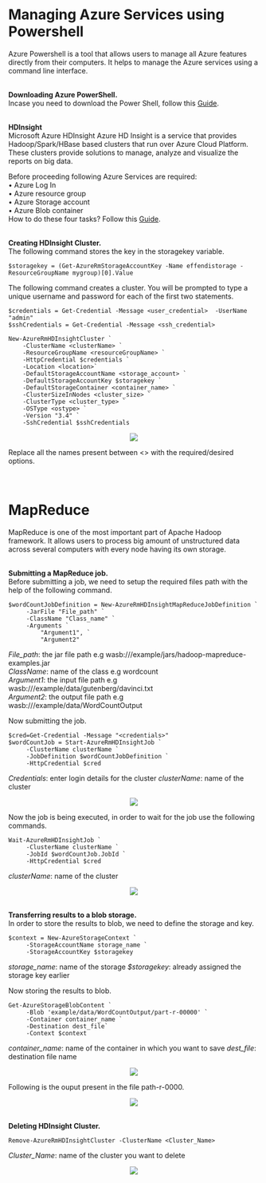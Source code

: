 <h1><b>Managing Azure Services using Powershell</b></h1>
Azure Powershell is a tool that allows users to manage all Azure features directly from their computers. It helps to manage the Azure services using a command line interface.
<br />

<br /><b>Downloading Azure PowerShell.</b><br />
Incase you need to download the Power Shell, follow this <a href="https://github.com/Azure/azure-powershell/releases/tag/v3.6.0-February2017" target="_blank">Guide</a>.


<br /><b>HDInsight</b><br /> 
Microsoft Azure HDInsight Azure HD Insight is a service that provides Hadoop/Spark/HBase based clusters that run over Azure Cloud Platform.  These clusters provide solutions to manage, analyze and visualize the reports on big data.

Before proceeding following Azure Services are required:<br /> 
•	Azure Log In<br /> 
•	Azure resource group<br /> 
•	Azure Storage account<br /> 
•	Azure Blob container<br /> 
How to do these four tasks? Follow this <a href="https://docs.microsoft.com/en-us/azure/storage/storage-powershell-guide-full#how-to-manage-azure-blobs" target="_blank">Guide</a>. 

<br /><b>Creating HDInsight Cluster.</b><br />
The following command stores the key in the storagekey variable.
```
$storagekey = (Get-AzureRmStorageAccountKey -Name effendistorage -ResourceGroupName mygroup)[0].Value
```

The following command creates a cluster. You will be prompted to type a unique username and password for each of the first two statements.
```
$credentials = Get-Credential -Message <user_credential>  -UserName "admin"
$sshCredentials = Get-Credential -Message <ssh_credential>  

New-AzureRmHDInsightCluster `
    -ClusterName <clusterName> `
    -ResourceGroupName <resourceGroupName> `
    -HttpCredential $credentials `
    -Location <location>`
    -DefaultStorageAccountName <storage_account> `
    -DefaultStorageAccountKey $storagekey `
    -DefaultStorageContainer <container_name> `
    -ClusterSizeInNodes <cluster_size> `
    -ClusterType <cluster_type> `
    -OSType <ostype> `
    -Version "3.4" `
    -SshCredential $sshCredentials
```

<p align="center"><img src="Media/1.png?raw=true"></p>

Replace all the names present between <> with the required/desired options.

<h1><br /><b>MapReduce</b></h1>
MapReduce is one of the most important part of Apache Hadoop framework. It allows users to process big amount of unstructured data across several computers with every node having its own storage.

<br /><b>Submitting a MapReduce job.</b><br />
Before submitting a job, we need to setup the required files path with the help of the following command.
```
$wordCountJobDefinition = New-AzureRmHDInsightMapReduceJobDefinition `
     -JarFile "File_path" `
     -ClassName "Class_name" `
     -Arguments `
         "Argument1", `
         "Argument2"
```
<i>File_path</i>: the jar file path e.g wasb:///example/jars/hadoop-mapreduce-examples.jar<br />
<i>ClassName</i>: name of the class e.g wordcount<br />
<i>Argument1</i>: the input file path e.g wasb:///example/data/gutenberg/davinci.txt<br />
<i>Argument2</i>: the output file path e.g wasb:///example/data/WordCountOutput<br />

Now submitting the job.
```
$cred=Get-Credential -Message "<credentials>"
$wordCountJob = Start-AzureRmHDInsightJob `
     -ClusterName clusterName `
     -JobDefinition $wordCountJobDefinition `
     -HttpCredential $cred
```
<i>Credentials</i>: enter login details for the cluster
<i>clusterName</i>: name of the cluster

<p align="center"><img src="Media/2.png?raw=true"></p>

Now the job is being executed, in order to wait for the job use the following commands.
```
Wait-AzureRmHDInsightJob `
     -ClusterName clusterName `
     -JobId $wordCountJob.JobId `
     -HttpCredential $cred
```
<i>clusterName</i>: name of the cluster

<p align="center"><img src="Media/3.png?raw=true"></p>

<br /><b>Transferring results to a blob storage.</b><br />
In order to store the results to blob, we need to define the storage and key.
```
$context = New-AzureStorageContext `
     -StorageAccountName storage_name `
     -StorageAccountKey $storagekey
```  
<i>storage_name</i>: name of the storage
<i>$storagekey</i>: already assigned the storage key earlier

Now storing the results to blob.
```
Get-AzureStorageBlobContent `
     -Blob 'example/data/WordCountOutput/part-r-00000' `
     -Container container_name `
     -Destination dest_file`
     -Context $context
```
<i>container_name</i>: name of the container in which you want to save
<i>dest_file</i>: destination file name

<p align="center"><img src="Media/4.png?raw=true"></p>

Following is the ouput present in the file path-r-0000.

<p align="center"><img src="Media/5.png?raw=true"></p>

<br /><b>Deleting HDInsight Cluster.</b><br />
```
Remove-AzureRmHDInsightCluster -ClusterName <Cluster_Name>
```
<i>Cluster_Name</i>: name of the cluster you want to delete

<p align="center"><img src="Media/6.png?raw=true"></p>

